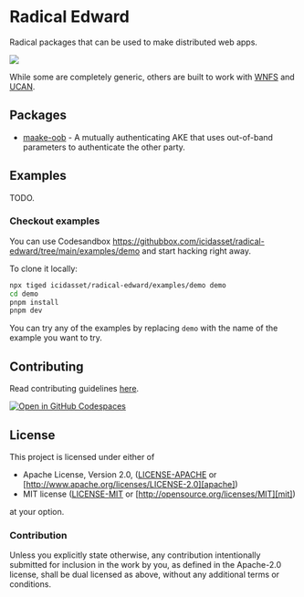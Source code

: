 # Radical Edward

Radical packages that can be used to make distributed web apps.

![](https://i.pinimg.com/736x/49/c8/d4/49c8d4ac8b632a0fe2661cb4006fba32--purple-shorts-gif-art.jpg)

While some are completely generic, others are built to work with [WNFS](https://github.com/wnfs-wg/) and [UCAN](https://github.com/ucan-wg/).

## Packages

- [maake-oob](https://github.com/icidasset/radical-edward/tree/main/packages/maake-oob) - A mutually authenticating AKE that uses out-of-band parameters to authenticate the other party.

## Examples

TODO.

### Checkout examples

You can use Codesandbox <https://githubbox.com/icidasset/radical-edward/tree/main/examples/demo> and start hacking right away.

To clone it locally:

```bash
npx tiged icidasset/radical-edward/examples/demo demo
cd demo
pnpm install
pnpm dev
```

You can try any of the examples by replacing `demo` with the name of the example you want to try.

## Contributing

Read contributing guidelines [here](.github/CONTRIBUTING.md).

[![Open in GitHub Codespaces](https://github.com/codespaces/badge.svg)](https://codespaces.new/icidasset/radical-edward)

## License

This project is licensed under either of

- Apache License, Version 2.0, ([LICENSE-APACHE](./LICENSE-APACHE) or
  [http://www.apache.org/licenses/LICENSE-2.0][apache])
- MIT license ([LICENSE-MIT](./LICENSE-MIT) or
  [http://opensource.org/licenses/MIT][mit])

at your option.

### Contribution

Unless you explicitly state otherwise, any contribution intentionally
submitted for inclusion in the work by you, as defined in the Apache-2.0
license, shall be dual licensed as above, without any additional terms or
conditions.

[apache]: https://www.apache.org/licenses/LICENSE-2.0
[mit]: http://opensource.org/licenses/MIT

